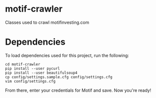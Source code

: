 # motif-crawler
Classes used to crawl motifinvesting.com

# Dependencies
To load dependencies used for this project, run the following: 

```
cd motif-crawler
pip install --user pycurl
pip install --user beautifulsoup4
cp config/settings.sample.cfg config/settings.cfg
vim config/settings.cfg
```

From there, enter your credentials for Motif and save. Now you're ready!
